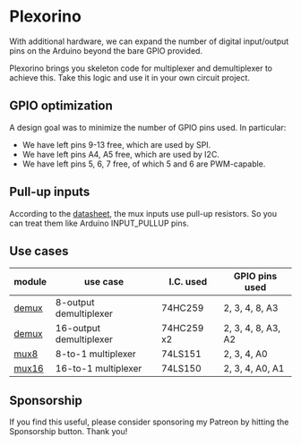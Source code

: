 # Plexorino

With additional hardware, we can expand the number of digital input/output pins on the Arduino beyond the bare GPIO provided.

Plexorino brings you skeleton code for multiplexer and demultiplexer to achieve this. Take this logic and use it in your own circuit project.

## GPIO optimization

A design goal was to minimize the number of GPIO pins used. In particular:

- We have left pins 9-13 free, which are used by SPI.
- We have left pins A4, A5 free, which are used by I2C.
- We have left pins 5, 6, 7 free, of which 5 and 6 are PWM-capable.

## Pull-up inputs

According to the [datasheet](doc/74LS151.pdf), the mux inputs use pull-up resistors. So you can treat them like Arduino INPUT_PULLUP pins.

## Use cases

| module          | use case                | I.C. used  | GPIO pins used     |
|-----------------|-------------------------|------------|--------------------|
| [demux](/demux) | 8-output demultiplexer  | 74HC259    | 2, 3, 4, 8, A3     |
| [demux](/demux) | 16-output demultiplexer | 74HC259 x2 | 2, 3, 4, 8, A3, A2 |
| [mux8](/mux8)   | 8-to-1 multiplexer      | 74LS151    | 2, 3, 4, A0        |
| [mux16](/mux16) | 16-to-1 multiplexer     | 74LS150    | 2, 3, 4, A0, A1    |

## Sponsorship

If you find this useful, please consider sponsoring my Patreon by hitting the Sponsorship button. Thank you!
